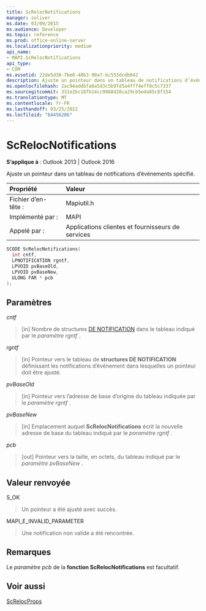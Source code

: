 ```yaml
---
title: ScRelocNotifications
manager: soliver
ms.date: 03/09/2015
ms.audience: Developer
ms.topic: reference
ms.prod: office-online-server
ms.localizationpriority: medium
api_name:
- MAPI.ScRelocNotifications
api_type:
- COM
ms.assetid: 22de5d38-7be6-48b3-90a7-bc553dcdb042
description: Ajuste un pointeur dans un tableau de notifications d’événements spécifié pour Outlook 2013 ou Outlook 2016.
ms.openlocfilehash: 2ac94addbfa6a5d3c5b9fd5a4fff4eff8c5c7337
ms.sourcegitcommit: 331e2bc18fb14cc9868d28ca29cb5eda85c8f154
ms.translationtype: MT
ms.contentlocale: fr-FR
ms.lasthandoff: 03/25/2022
ms.locfileid: "64456286"
---
```

# <a name="screlocnotifications"></a>ScRelocNotifications

  
  
**S’applique à** : Outlook 2013 | Outlook 2016 
  
Ajuste un pointeur dans un tableau de notifications d’événements spécifié. 
  
|Propriété |Valeur |
|:-----|:-----|
|Fichier d’en-tête :  <br/> |Mapiutil.h  <br/> |
|Implémenté par :  <br/> |MAPI  <br/> |
|Appelé par :  <br/> |Applications clientes et fournisseurs de services  <br/> |
   
```cpp
SCODE ScRelocNotifications(
  int cntf,
  LPNOTIFICATION rgntf,
  LPVOID pvBaseOld,
  LPVOID pvBaseNew,
  ULONG FAR * pcb
);
```

## <a name="parameters"></a>Paramètres

 _cntf_
  
> [in] Nombre de structures [DE NOTIFICATION](notification.md) dans le tableau indiqué par le  _paramètre rgntf_ . 
    
 _rgntf_
  
> [in] Pointeur vers le tableau de **structures DE NOTIFICATION** définissant les notifications d’événement dans lesquelles un pointeur doit être ajusté. 
    
 _pvBaseOld_
  
> [in] Pointeur vers l’adresse de base d’origine du tableau indiquée par le  _paramètre rgntf_ . 
    
 _pvBaseNew_
  
> [in] Emplacement auquel **ScRelocNotifications** écrit la nouvelle adresse de base du tableau indiqué par le  _paramètre rgntf_ . 
    
 _pcb_
  
> [out] Pointeur vers la taille, en octets, du tableau indiqué par le  _paramètre pvBaseNew_ . 
    
## <a name="return-value"></a>Valeur renvoyée

S_OK
  
> Un pointeur a été ajusté avec succès.
    
MAPI_E_INVALID_PARAMETER
  
> Une notification non valide a été rencontrée.
    
## <a name="remarks"></a>Remarques

Le  _paramètre pcb_ de la **fonction ScRelocNotifications** est facultatif. 
  
## <a name="see-also"></a>Voir aussi



[ScRelocProps](screlocprops.md)

